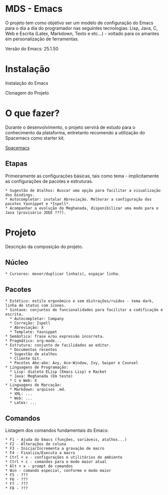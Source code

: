# MDS - Emacs

O projeto tem como objetivo ser um modelo de configuração do Emacs para o dia a dia do programador nas seguintes tecnologias: Lisp, Java, C, Web e Escrita (Latex, Markdown, Texto e etc...) - voltado para os amantes em personalização de ferramentas.

Versão do Emacs: 25.1.50

# Instalação

Instalação do Emacs

Clonagem do Projeto

# O que fazer?

Durante o desenvolvimento, o projeto servirá de estudo para o conhecimento da plataforma, entretanto recomendo a utilização do Spacemacs como starter kit.

[Spacemacs](https://github.com/syl20bnr/spacemacs)

## Etapas

Primeiramente as configurações básicas, tais como tema - implicitamente as configurações de pacotes e estruturas.

    * Sugestão de Atalhos: Buscar uma opção para facilitar a visualização dos bindings.
    * Autocompletar: instalar Abreviação. Melhorar a configuração dos pacotes Yasnippet e *Ispell*.
    * Acompanhar a evolução do Meghanada, disponibilizar uma modo para o Java (provisório JDEE ???).

# Projeto

Descrição da composição do projeto.

## Núcleo

    * Cursores: mover/duplicar linha(s), espaçar linha.

## Pacotes

    * Estético: estilo ergonômico e sem distrações/ruídos - tema dark, linha de status com ícones.
    * Sintaxe: conjuntos de funcionalidades para facilitar a codificação e escrita.
      * Autocompletar: Company
      * Correção: Ispell
      * Abreviação: X
      * Template: Yasnippet
    * Semântica: frase e/ou expressão incorreta.
    * Pragmático: org-mode...
    * Estrutura: conjunto de facilidades ao editor.
      * Documentos recentes
      * Sugestão de atalhos
      * Cliente Git.
      * Pacotes Abo-abo: Avy, Ace-Window, Ivy, Swiper e Counsel
    * Linguagens de Programação:
      * Lisp: dialeto ELisp (Emacs Lisp) e Racket
      * Java: Meghanada (Em teste)
      * C e Web: X
    * Linguagens de Marcação:
      * Markdown: arquivos .md.
      * XML: ...
      * Web: ...
      * Latex: ...

## Comandos

Listagem dos comandos fundamentais do Emacs:

    * F1 - Ajuda do Emacs (funções, variáveis, atalhos...)
    * F2 - Alterações de coluna
    * F3 - Inicia/Incrementa a gravação de macro
    * F4 - Finaliza/Executa a macro
    * Ctrl + x - configurações e utilitários do ambiente
    * Ctrl + c - comandos para o modo maior atual
    * Alt + x - prompt de comandos
    * Win - comando especial, conforme o modo maior
    * F5 - ???
    * F6 - ???
    * F7 - ???
    * F8 - ???
